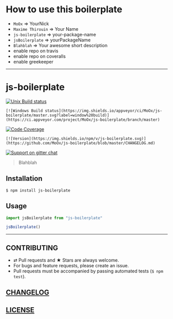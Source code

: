 # How to use this boilerplate

- `MoOx` => YourNick
- `Maxime Thirouin` => Your Name
- `js-boilerplate` => your-package-name
- `jsBoilerplate` => yourPackageName
- `Blahblah` => Your awesome short description
- enable repo on travis
- enable repo on coveralls
- enable greekeeper

---

# js-boilerplate

[![Unix Build status](https://img.shields.io/travis/MoOx/js-boilerplate/master.svg?branch=master&label=unix%20build)](https://travis-ci.org/MoOx/js-boilerplate)

```
[![Windows Build status](https://img.shields.io/appveyor/ci/MoOx/js-boilerplate/master.svg?label=window%20build)](https://ci.appveyor.com/project/MoOx/js-boilerplate/branch/master)
```

[![Code Coverage](https://img.shields.io/coveralls/MoOx/js-boilerplate/master.svg)](https://coveralls.io/github/MoOx/js-boilerplate)

```
[![Version](https://img.shields.io/npm/v/js-boilerplate.svg)](https://github.com/MoOx/js-boilerplate/blob/master/CHANGELOG.md)
```

[![Support on gitter chat](https://img.shields.io/badge/support-gitter%20chat-E40255.svg)](https://gitter.im/MoOx/js-boilerplate)

> Blahblah

## Installation

```console
$ npm install js-boilerplate
```

## Usage

```js
import jsBoilerplate from "js-boilerplate"

jsBoilerplate()
```

---

## CONTRIBUTING

* ⇄ Pull requests and ★ Stars are always welcome.
* For bugs and feature requests, please create an issue.
* Pull requests must be accompanied by passing automated tests (`$ npm test`).

## [CHANGELOG](CHANGELOG.md)

## [LICENSE](LICENSE)
